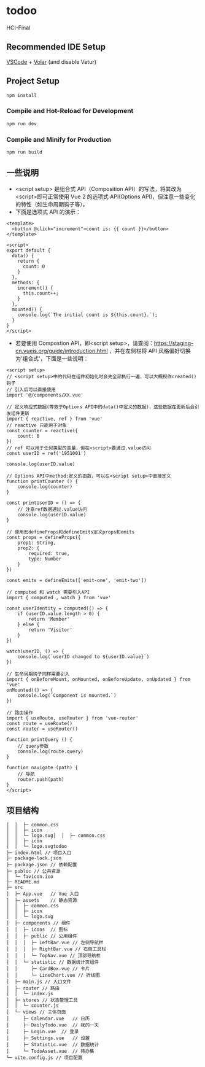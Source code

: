 # todoo

HCI-Final

## Recommended IDE Setup

[VSCode](https://code.visualstudio.com/) + [Volar](https://marketplace.visualstudio.com/items?itemName=johnsoncodehk.volar) (and disable Vetur)

## Project Setup

```sh
npm install
```

### Compile and Hot-Reload for Development

```sh
npm run dev
```

### Compile and Minify for Production

```sh
npm run build
```

## 一些说明

+ \<script setup> 是组合式 API（Composition API）的写法，将其改为\<script>即可正常使用 Vue 2 的选项式 API(Options API)，但注意一些变化的特性（如生命周期钩子等）。
+ 下面是选项式 API 的演示：

```vue
<template>
  <button @click="increment">count is: {{ count }}</button>
</template>
 
<script>
export default {
  data() {
    return {
      count: 0
    }
  },
  methods: {
    increment() {
      this.count++;
    }
  },
  mounted() {
    console.log(`The initial count is ${this.count}.`);
  }
}
</script>
```

+ 若要使用 Compostion API，即\<script setup>，请查阅：https://staging-cn.vuejs.org/guide/introduction.html ，并在左侧栏将 API 风格偏好切换为'组合式'，下面是一些说明：

```vue
<script setup>
// <script setup>中的代码在组件初始化时会先全部执行一遍，可以大概视作created()钩子
// 引入后可以直接使用
import '@/components/XX.vue'

// 定义响应式数据(等效于Options API中的data()中定义的数据)，这些数据在更新后会引发组件更新
import { reactive, ref } from 'vue'
// reactive 只能用于对象
const counter = reactive({
	count: 0
})
// ref 可以用于任何类型的变量，但在<script>要通过.value访问
const userID = ref('1951001')

console.log(userID.value)

// Options API中method:定义的函数，可以在<script setup>中直接定义
function printCounter () {
	console.log(counter)
}

const printUserID = () => {
	// 注意ref数据通过.value访问
	console.log(userID.value)
}

// 使用宏defineProps和defineEmits定义props和emits
const props = defineProps({
	prop1: String,
	prop2: {
		required: true,
		type: Number
	}
})

const emits = defineEmits(['emit-one', 'emit-two'])

// computed 和 watch 需要引入API
import { computed , watch } from 'vue'
  
const userIdentity = computed(() => {
	if (userID.value.length > 0) {
		return 'Member'
	} else {
		return 'Visitor'
	}
})

watch(userID, () => {
	console.log(`userID changed to ${userID.value}`)
})

// 生命周期钩子同样需要引入
import { onBeforeMount, onMounted, onBeforeUpdate, onUpdated } from 'vue'
onMounted(() => {
	console.log(`Component is mounted.`)
})

// 路由操作
import { useRoute, useRouter } from 'vue-router'
const route = useRoute()
const router = useRouter()

function printQuery () {
	// query参数
	console.log(route.query)
}

function navigate (path) {
	// 导航
	router.push(path)
}
</script>
```

## 项目结构

```
│  │  ├─ common.css
│  │  ├─ icon
│  │  └─ logo.svg│  │  ├─ common.css
│  │  ├─ icon
│  │  └─ logo.svgtodoo
├─ index.html // 项目入口
├─ package-lock.json
├─ package.json // 依赖配置
├─ public // 公共资源
│  └─ favicon.ico
├─ README.md
├─ src
│  ├─ App.vue	// Vue 入口
│  ├─ assets	// 静态资源
│  │  ├─ common.css
│  │  ├─ icon
│  │  └─ logo.svg
│  ├─ components // 组件
│  │  ├─ icons	// 图标
│  │  ├─ public	// 公用组件
│  │  │  ├─ LeftBar.vue	// 左侧导航栏
│  │  │  ├─ RightBar.vue // 右侧工具栏
│  │  │  └─ TopNav.vue // 顶部导航栏
│  │  └─ statistic // 数据统计页组件
│  │     ├─ CardBox.vue // 卡片
│  │     └─ LineChart.vue // 折线图
│  ├─ main.js // 入口文件
│  ├─ router // 路由
│  │  └─ index.js
│  ├─ stores // 状态管理工具
│  │  └─ counter.js
│  └─ views // 主体页面
│     ├─ Calendar.vue	// 日历
│     ├─ DailyTodo.vue  // 我的一天
│     ├─ Login.vue	// 登录
│     ├─ Settings.vue	// 设置
│     ├─ Statistic.vue	// 数据统计
│     └─ TodoAsset.vue	// 待办集
└─ vite.config.js // 项目配置

```
